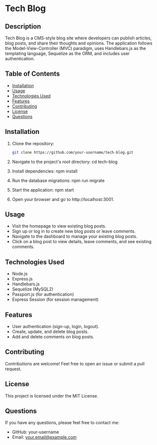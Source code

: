 # Tech Blog

## Description

Tech Blog is a CMS-style blog site where developers can publish articles, blog posts, and share their thoughts and opinions. The application follows the Model-View-Controller (MVC) paradigm, uses Handlebars.js as the templating language, Sequelize as the ORM, and includes user authentication.

## Table of Contents

- [Installation](#installation)
- [Usage](#usage)
- [Technologies Used](#technologies-used)
- [Features](#features)
- [Contributing](#contributing)
- [License](#license)
- [Questions](#questions)

## Installation

1. Clone the repository:

   ```bash
   git clone https://github.com/your-username/tech-blog.git
2. Navigate to the project's root directory:
   cd tech-blog
3. Install dependencies:
   npm install
4. Run the database migrations:
   npm run migrate
5. Start the application:
   npm start
6. Open your browser and go to http://localhost:3001.


## Usage

- Visit the homepage to view existing blog posts.
- Sign up or log in to create new blog posts or leave comments.
- Navigate to the dashboard to manage your existing blog posts.
- Click on a blog post to view details, leave comments, and see existing comments.

## Technologies Used

- Node.js
- Express.js
- Handlebars.js
- Sequelize (MySQL2)
- Passport.js (for authentication)
- Express Session (for session management)

## Features

- User authentication (sign-up, login, logout).
- Create, update, and delete blog posts.
- Add and delete comments on blog posts.

## Contributing

Contributions are welcome! Feel free to open an issue or submit a pull request.

## License

This project is licensed under the MIT License.

## Questions

If you have any questions, please feel free to contact me:

- GitHub: your-username
- Email: your.email@example.com

